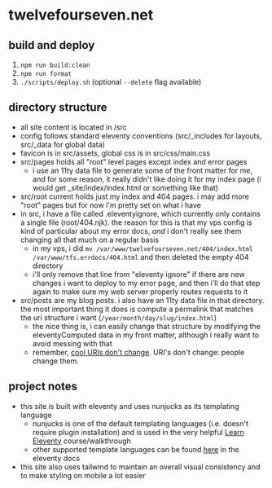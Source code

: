 # twelvefourseven.net

## build and deploy
1. `npm run build:clean`
2. `npm run format`
3. `./scripts/deploy.sh` (optional `--delete` flag available)

## directory structure
- all site content is located in /src
- config follows standard eleventy conventions (src/_includes for layouts, src/_data for global data)
- favicon is in src/assets, global css is in src/css/main.css
- src/pages holds all "root" level pages except index and error pages
    - i use an 11ty data file to generate some of the front matter for me, and for some reason, it really didn't like doing it for my index page (i would get _site/index/index.html or something like that)
- src/root current holds just my index and 404 pages. i may add more "root" pages but for now i'm pretty set on what i have
- in src, i have a file called .eleventyignore, which currently only contains a single file (root/404.njk). the reason for this is that my vps config is kind of particular about my error docs, *and* i don't really see them changing all that much on a regular basis
    - in my vps, i did `mv /var/www/twelvefourseven.net/404/index.html /var/www/tfs.errdocs/404.html` and then deleted the empty 404 directory
    - i'll only remove that line from "eleventy ignore" if there are new changes i want to deploy to my error page, and then i'll do that step again to make sure my web server properly routes requests to it
- src/posts are my blog posts. i also have an 11ty data file in that directory. the most important thing it does is compute a permalink that matches the uri structure i want (`/year/month/day/slug/index.html`)
    - the nice thing is, i can easily change that structure by modifying the eleventyComputed data in my front matter, although i really want to avoid messing with that
    - remember, [cool URIs don't change](https://www.w3.org/Provider/Style/URI). URI's don't change: people change them.

## project notes
- this site is built with eleventy and uses nunjucks as its templating language
    - nunjucks is one of the default templating languages (i.e. doesn't require plugin installation) and is used in the very helpful [Learn Eleventy](https://learn-eleventy.pages.dev/) course/walkthrough
    - other supported template languages can be found [here](https://www.11ty.dev/docs/languages/) in the eleventy docs
- this site also uses tailwind to maintain an overall visual consistency and to make styling on mobile a lot easier